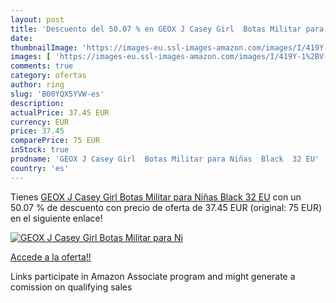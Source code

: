 ```yaml
---
layout: post
title: 'Descuento del 50.07 % en GEOX J Casey Girl  Botas Militar para Ni'
date: 
thumbnailImage: 'https://images-eu.ssl-images-amazon.com/images/I/419Y-1%2BV-jL._SL200_.jpg'
images: [ 'https://images-eu.ssl-images-amazon.com/images/I/419Y-1%2BV-jL._SL200_.jpg' ]
comments: true
category: ofertas
author: ring
slug: 'B00YQX5YVW-es'
description:
actualPrice: 37.45 EUR
currency: EUR
price: 37.45
comparePrice: 75 EUR
inStock: true
prodname: 'GEOX J Casey Girl  Botas Militar para Niñas  Black  32 EU'
country: 'es'
---
```


Tienes [GEOX J Casey Girl  Botas Militar para Niñas  Black  32 EU](https://www.amazon.es/dp/B00YQX5YVW/?tag=tolees-21) con un 50.07 % de descuento con precio de oferta de 37.45 EUR (original: 75 EUR) en el siguiente enlace!

[![GEOX J Casey Girl  Botas Militar para Ni](https://images-eu.ssl-images-amazon.com/images/I/419Y-1%2BV-jL._SL200_.jpg)](https://www.amazon.es/dp/B00YQX5YVW/?tag=tolees-21)

[Accede a la oferta!!](https://www.amazon.es/dp/B00YQX5YVW/?tag=tolees-21)

Links participate in Amazon Associate program and might generate a comission on qualifying sales


